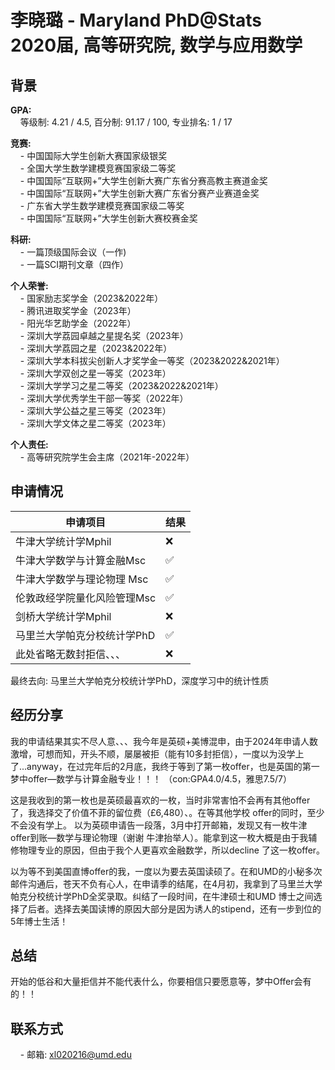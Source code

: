 # 李晓璐 - Maryland PhD@Stats <br>2020届, 高等研究院, 数学与应用数学

## 背景
**GPA:**<br>
&nbsp;&nbsp;&nbsp;&nbsp;等级制: 4.21 / 4.5, 百分制: 91.17 / 100, 专业排名: 1 / 17

**竞赛:**<br>
&nbsp;&nbsp;&nbsp;&nbsp;- 中国国际大学生创新大赛国家级银奖<br>
&nbsp;&nbsp;&nbsp;&nbsp;- 全国大学生数学建模竞赛国家级二等奖<br>
&nbsp;&nbsp;&nbsp;&nbsp;- 中国国际“互联网+”大学生创新大赛广东省分赛高教主赛道金奖<br>
&nbsp;&nbsp;&nbsp;&nbsp;- 中国国际“互联网+”大学生创新大赛广东省分赛产业赛道金奖<br>
&nbsp;&nbsp;&nbsp;&nbsp;- 广东省大学生数学建模竞赛国家级二等奖<br>
&nbsp;&nbsp;&nbsp;&nbsp;- 中国国际“互联网+”大学生创新大赛校赛金奖<br>

**科研:**<br>
&nbsp;&nbsp;&nbsp;&nbsp;- 一篇顶级国际会议（一作)<br>
&nbsp;&nbsp;&nbsp;&nbsp;- 一篇SCI期刊文章（四作）<br>

**个人荣誉:**<br>
&nbsp;&nbsp;&nbsp;&nbsp;- 国家励志奖学金（2023&2022年）<br>
&nbsp;&nbsp;&nbsp;&nbsp;- 腾讯进取奖学金（2023年）<br>
&nbsp;&nbsp;&nbsp;&nbsp;- 阳光华艺助学金（2022年）<br>
&nbsp;&nbsp;&nbsp;&nbsp;- 深圳大学荔园卓越之星提名奖（2023年）<br>
&nbsp;&nbsp;&nbsp;&nbsp;- 深圳大学荔园之星（2023&2022年）<br>
&nbsp;&nbsp;&nbsp;&nbsp;- 深圳大学本科拔尖创新人才奖学金一等奖（2023&2022&2021年）<br>
&nbsp;&nbsp;&nbsp;&nbsp;- 深圳大学双创之星一等奖（2023年）<br>
&nbsp;&nbsp;&nbsp;&nbsp;- 深圳大学学习之星二等奖（2023&2022&2021年）<br>
&nbsp;&nbsp;&nbsp;&nbsp;- 深圳大学优秀学生干部一等奖（2022年）<br>
&nbsp;&nbsp;&nbsp;&nbsp;- 深圳大学公益之星三等奖（2023年）<br>
&nbsp;&nbsp;&nbsp;&nbsp;- 深圳大学文体之星二等奖（2023年）<br>

**个人责任:**<br>
&nbsp;&nbsp;&nbsp;&nbsp;- 高等研究院学生会主席（2021年-2022年）<br>

## 申请情况

|  申请项目   | 结果 |
|  ----  | ----  |
|  牛津大学统计学Mphil  | ❌ |
|  牛津大学数学与计算金融Msc | ✅ |
|  牛津大学数学与理论物理 Msc| ✅ |
|  伦敦政经学院量化风险管理Msc | ✅ |
|  剑桥大学统计学Mphil  | ❌ |
|  马里兰大学帕克分校统计学PhD | ✅ |
|  此处省略无数封拒信、、、  | ❌ |

最终去向: 马里兰大学帕克分校统计学PhD，深度学习中的统计性质

## 经历分享
我的申请结果其实不尽人意、、、我今年是英硕+美博混申，由于2024年申请人数激增，可想而知，开头不顺，屡屡被拒（能有10多封拒信），一度以为没学上了...anyway，在过完年后的2月底，我终于等到了第一枚offer，也是英国的第一梦中offer—数学与计算金融专业！！！
（con:GPA4.0/4.5，雅思7.5/7）

这是我收到的第一枚也是英硕最喜欢的一枚，当时非常害怕不会再有其他offer了，我选择交了价值不菲的留位费（£6,480）、。在等其他学校 offer的同时，至少不会没有学上。
以为英硕申请告一段落，3月中打开邮箱，发现又有一枚牛津offer到账—数学与理论物理（谢谢
牛津抬举人）。能拿到这一枚大概是由于我辅修物理专业的原因，但由于我个人更喜欢金融数学，所以decline 了这一枚offer。

以为等不到美国直博offer的我，一度以为要去英国读硕了。在和UMD的小秘多次邮件沟通后，苍天不负有心人，在申请季的结尾，在4月初，我拿到了马里兰大学帕克分校统计学PhD全奖录取。纠结了一段时间，在牛津硕士和UMD 博士之间选择了后者。选择去美国读博的原因大部分是因为诱人的stipend，还有一步到位的5年博士生活！

## 总结
开始的低谷和大量拒信并不能代表什么，你要相信只要愿意等，梦中Offer会有的！！

## 联系方式
&nbsp;&nbsp;&nbsp;&nbsp;- 邮箱: xl020216@umd.edu<br>